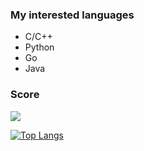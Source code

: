 ### My interested languages

- C/C++
- Python
- Go
- Java

### Score

![](https://github-readme-stats.vercel.app/api?username=blueice-thu)

[![Top Langs](https://github-readme-stats.vercel.app/api/top-langs/?username=blueice-thu&exclude_repo=blueice-thu,blueice-thu.github.io,github-readme-stats,EverPhotoCheckin,MovieRecommend&langs_count=8&layout=compact)]()

<!--
**blueice-thu/blueice-thu** is a ✨ _special_ ✨ repository because its `README.md` (this file) appears on your GitHub profile.

Here are some ideas to get you started:

- 🔭 I’m currently working on ...
- 🌱 I’m currently learning ...
- 👯 I’m looking to collaborate on ...
- 🤔 I’m looking for help with ...
- 💬 Ask me about ...
- 📫 How to reach me: ...
- 😄 Pronouns: ...
- ⚡ Fun fact: ...
-->
